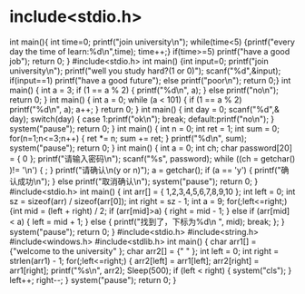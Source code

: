 # include<stdio.h>
int main(){
int time=0;
printf("join university\n");
while(time<5)
{printf("every day the time of learn:%d\n",time);
time++;}
if(time>=5)
printf("have a good job");
return 0;
}
#include<stdio.h>
int main()
{int input=0;
printf("join university\n");
printf("well you study hard?(1 or 0)");
scanf("%d",&input);
if(input==1)
printf("have a good future");
else printf("poor\n");
return 0;}
int main()
{
	int a = 3;
	if (1 == a % 2)
	{
		printf("%d\n", a);
	}
	else printf("no\n");
	return 0;
}
int main()
{
	int a = 0;
	while (a < 101)
	{
		if (1 == a % 2)
			printf("%d\n", a);
		a++;
	}
	return 0;
}
int main()
{
	int day = 0;
	scanf("%d",& day);
	switch(day)
	{
	case 1:printf("ok\n"); break;
	default:printf("no\n");
	}
	system("pause");
	return 0;
}
int main()
{
	int n = 0;
	int ret = 1;
	int sum = 0;
	for(n=1;n<=3;n++)
	{   ret *= n;
		sum += ret;
	}
	printf("%d\n", sum);
    system("pause");
	return 0;
}
int main()
{
	int a = 0;
	int ch;
	char password[20] = { 0 };
	printf("请输入密码\n");
	scanf("%s", password);
    while ((ch = getchar() )!= '\n')
	{
		;
	}
	printf("请确认\n(y or n)");
	a = getchar();
		if (a == 'y')
		{
			printf("确认成功\n");
		}
	else
		printf("取消确认\n");
	system("pause");
		return 0;
}
#include<stdio.h>
int main()
{   int arr[] = { 1,2,3,4,5,6,7,8,9,10 };
	int left = 0;
	int sz = sizeof(arr) / sizeof(arr[0]);
	int right = sz - 1;
	int a = 9;
	for(;left<=right;)
	{int mid = (left + right) / 2;
		if (arr[mid]>a)
		{
			right = mid - 1;
		}
		else if (arr[mid] < a)
		{
			left = mid + 1;
		}
		else
		{
			printf("找到了，下标为%d\n ", mid);
			break;
		};
	}
	system("pause");
		return 0;
}
#include<stdio.h>
#include<string.h>
#include<windows.h>
#include<stdlib.h>
int main()
{   char arr1[] = {"welcome to the university" };
	char arr2[] = {"                         " };
	int left = 0;
	int right = strlen(arr1) - 1;
	for(;left<=right;)
	{
		arr2[left] = arr1[left];
		arr2[right] = arr1[right];
		printf("%s\n", arr2);
		Sleep(500);
		if (left < right) { system("cls"); }
		left++;
		right--;
	}
	system("pause");
		return 0;
}
